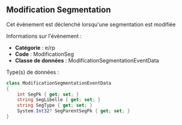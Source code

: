 ## <span id='modificationsegmentation'>Modification Segmentation</span>

Cet évènement est déclenché lorsqu'une segmentation est modifiée

Informations sur l'évènement : 

 - **Catégorie** : e/rp
 - **Code** : ModificationSeg
 - **Classe de données** : ModificationSegmentationEventData

Type(s) de données :

```csharp
class ModificationSegmentationEventData
{
	int SegPk { get; set; }
	string SegLibelle { get; set; }
	string SegType { get; set; }
	System.Int32? SegParentSegPk { get; set; }
}

```
